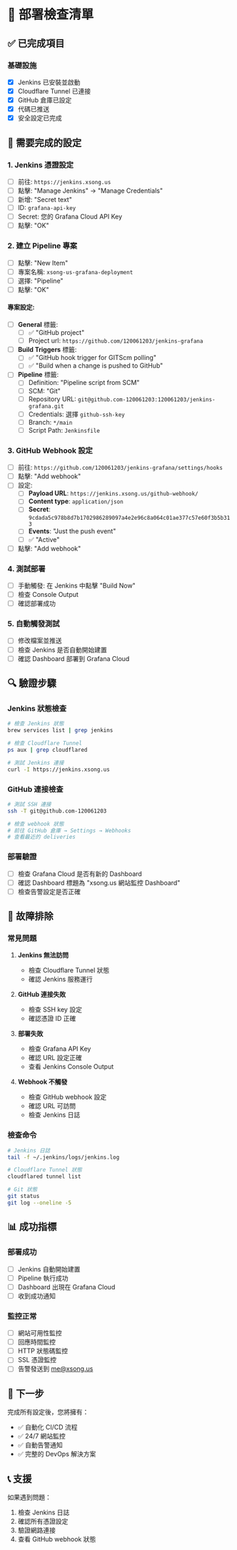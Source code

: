 # 🚀 部署檢查清單

## ✅ **已完成項目**

### 基礎設施
- [x] Jenkins 已安裝並啟動
- [x] Cloudflare Tunnel 已連接
- [x] GitHub 倉庫已設定
- [x] 代碼已推送
- [x] 安全設定已完成

## 🔧 **需要完成的設定**

### 1. Jenkins 憑證設定
- [ ] 前往: `https://jenkins.xsong.us`
- [ ] 點擊: "Manage Jenkins" → "Manage Credentials"
- [ ] 新增: "Secret text"
- [ ] ID: `grafana-api-key`
- [ ] Secret: 您的 Grafana Cloud API Key
- [ ] 點擊: "OK"

### 2. 建立 Pipeline 專案
- [ ] 點擊: "New Item"
- [ ] 專案名稱: `xsong-us-grafana-deployment`
- [ ] 選擇: "Pipeline"
- [ ] 點擊: "OK"

#### 專案設定:
- [ ] **General** 標籤:
  - [ ] ✅ "GitHub project"
  - [ ] Project url: `https://github.com/120061203/jenkins-grafana`

- [ ] **Build Triggers** 標籤:
  - [ ] ✅ "GitHub hook trigger for GITScm polling"
  - [ ] ✅ "Build when a change is pushed to GitHub"

- [ ] **Pipeline** 標籤:
  - [ ] Definition: "Pipeline script from SCM"
  - [ ] SCM: "Git"
  - [ ] Repository URL: `git@github.com-120061203:120061203/jenkins-grafana.git`
  - [ ] Credentials: 選擇 `github-ssh-key`
  - [ ] Branch: `*/main`
  - [ ] Script Path: `Jenkinsfile`

### 3. GitHub Webhook 設定
- [ ] 前往: `https://github.com/120061203/jenkins-grafana/settings/hooks`
- [ ] 點擊: "Add webhook"
- [ ] 設定:
  - [ ] **Payload URL**: `https://jenkins.xsong.us/github-webhook/`
  - [ ] **Content type**: `application/json`
  - [ ] **Secret**: `9cdada5c978b8d7b1702986289097a4e2e96c8a064c01ae377c57e60f3b5b313`
  - [ ] **Events**: "Just the push event"
  - [ ] ✅ "Active"
- [ ] 點擊: "Add webhook"

### 4. 測試部署
- [ ] 手動觸發: 在 Jenkins 中點擊 "Build Now"
- [ ] 檢查 Console Output
- [ ] 確認部署成功

### 5. 自動觸發測試
- [ ] 修改檔案並推送
- [ ] 檢查 Jenkins 是否自動開始建置
- [ ] 確認 Dashboard 部署到 Grafana Cloud

## 🔍 **驗證步驟**

### Jenkins 狀態檢查
```bash
# 檢查 Jenkins 狀態
brew services list | grep jenkins

# 檢查 Cloudflare Tunnel
ps aux | grep cloudflared

# 測試 Jenkins 連接
curl -I https://jenkins.xsong.us
```

### GitHub 連接檢查
```bash
# 測試 SSH 連接
ssh -T git@github.com-120061203

# 檢查 webhook 狀態
# 前往 GitHub 倉庫 → Settings → Webhooks
# 查看最近的 deliveries
```

### 部署驗證
- [ ] 檢查 Grafana Cloud 是否有新的 Dashboard
- [ ] 確認 Dashboard 標題為 "xsong.us 網站監控 Dashboard"
- [ ] 檢查告警設定是否正確

## 🚨 **故障排除**

### 常見問題
1. **Jenkins 無法訪問**
   - 檢查 Cloudflare Tunnel 狀態
   - 確認 Jenkins 服務運行

2. **GitHub 連接失敗**
   - 檢查 SSH key 設定
   - 確認憑證 ID 正確

3. **部署失敗**
   - 檢查 Grafana API Key
   - 確認 URL 設定正確
   - 查看 Jenkins Console Output

4. **Webhook 不觸發**
   - 檢查 GitHub webhook 設定
   - 確認 URL 可訪問
   - 檢查 Jenkins 日誌

### 檢查命令
```bash
# Jenkins 日誌
tail -f ~/.jenkins/logs/jenkins.log

# Cloudflare Tunnel 狀態
cloudflared tunnel list

# Git 狀態
git status
git log --oneline -5
```

## 📊 **成功指標**

### 部署成功
- [ ] Jenkins 自動開始建置
- [ ] Pipeline 執行成功
- [ ] Dashboard 出現在 Grafana Cloud
- [ ] 收到成功通知

### 監控正常
- [ ] 網站可用性監控
- [ ] 回應時間監控
- [ ] HTTP 狀態碼監控
- [ ] SSL 憑證監控
- [ ] 告警發送到 me@xsong.us

## 🎯 **下一步**

完成所有設定後，您將擁有：
- ✅ 自動化 CI/CD 流程
- ✅ 24/7 網站監控
- ✅ 自動告警通知
- ✅ 完整的 DevOps 解決方案

## 📞 **支援**

如果遇到問題：
1. 檢查 Jenkins 日誌
2. 確認所有憑證設定
3. 驗證網路連接
4. 查看 GitHub webhook 狀態
